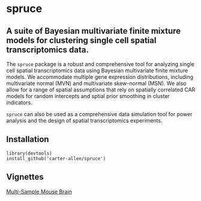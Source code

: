 # spruce
## A suite of Bayesian multivariate finite mixture models for clustering single cell spatial transcriptomics data. 

The `spruce` package is a robust and comprehensive tool for analyzing single cell spatial transcriptomics data using Bayesian multivariate finite mixture models. We accommodate multiple gene expression distributions, including multivariate normal (MVN) and multivariate skew-normal (MSN). We also allow for a range of spatial assumptions that rely on spatially correlated CAR models for random intercepts and sptial prior smoothing in cluster indicators. 

`spruce` can also be used as a comprehensive data simulation tool for power analysis and the design of spatial transcriptomics experiments. 

## Installation

```
library(devtools)
install_github('carter-allen/spruce')
```

## Vignettes

[Multi-Sample Mouse Brain](https://carter-allen.github.io/mouse_brain_multi.html)
